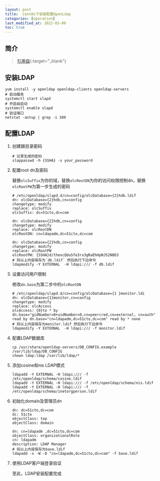 ```yaml
---
layout: post 
title:  CentOs下安装配置OpenLdap 
categories: [operation]
last_modified_at: 2022-03-09
toc: true
---
```


## 简介
> [引用自](https://blog.51cto.com/moerjinrong/2149584){:target="_blank"}

## 安装LDAP

```shell
yum install -y openldap openldap-clients openldap-servers
# 启动服务
systemctl start slapd
# 开启自启动
systemctl enable slapd
# 验证端口
netstat -antup | grep -i 389
```

## 配置LDAP

1. 创建跟目录密码
    ```shell
    # 记录生成的密码
    slappasswd -h {SSHA} -s your_password
    ```
   
2. 配置root dn及密码

   替换`olcSuffix`为你的域，替换`olcRootDN`为你的访问权限控制dn，替换`olcRootPW`为第一步生成的密码
    ```shell
    # /etc/openldap/slapd.d/cn=config/olcDatabase={2}hdb.ldif
    dn: olcDatabase={2}hdb,cn=config
    changetype: modify
    replace: olcSuffix
    olcSuffix: dc=51cto,dc=com
    
    dn: olcDatabase={2}hdb,cn=config
    changetype: modify
    replace: olcRootDN
    olcRootDN: cn=ldapadm,dc=51cto,dc=com
    
    dn: olcDatabase={2}hdb,cn=config
    changetype: modify
    replace: olcRootPW
    olcRootPW: {SSHA}d/thexcQUuSfe3rx3gRaEhHpNJ52N8D3
    # 将以上内容保存为`db.ldif` 然后执行下边命令
    ldapmodify -Y EXTERNAL  -H ldapi:/// -f db.ldif
    ```
   
3. 设置访问用户限制 

    修改`dn.base`为第二步中的`olcRootDN`
    ```shell
    # /etc/openldap/slapd.d/cn=config/olcDatabase={1 }monitor.ldi
    dn: olcDatabase={1}monitor,cn=config
    changetype: modify
    replace: olcAccess
    olcAccess: {0}to * by dn.base="gidNumber=0+uidNumber=0,cn=peercred,cn=external, cn=auth" read by dn.base="cn=ldapadm,dc=51cto,dc=com" read by * none
    # 将以上内容保存为monitor.ldif 然后执行下边命令
    ldapmodify -Y EXTERNAL  -H ldapi:/// -f monitor.ldif
    ```
   
4. 配置LDAP数据库
    ```shell
    cp /usr/share/openldap-servers/DB_CONFIG.example /var/lib/ldap/DB_CONFIG
    chown ldap:ldap /var/lib/ldap/*
    ```

5. 添加cosine和nis LDAP模式
    ```shell
    ldapadd -Y EXTERNAL -H ldapi:/// -f /etc/openldap/schema/cosine.ldif
    ldapadd -Y EXTERNAL -H ldapi:/// -f /etc/openldap/schema/nis.ldif 
    ldapadd -Y EXTERNAL -H ldapi:/// -f /etc/openldap/schema/inetorgperson.ldif
    ```

6. 初始化domain及管理员dn
    ```shell
    dn: dc=51cto,dc=com
    dc: 51cto
    objectClass: top
    objectClass: domain
   
    dn: cn=ldapadm ,dc=51cto,dc=com
    objectClass: organizationalRole
    cn: ldapadm
    description: LDAP Manager
    # 将以上内容保存为base.ldif
    ldapadd -x -W -D "cn=ldapadm,dc=51cto,dc=com" -f base.ldif
    ```

7. 使用LDAP客户端登录验证

    至此，LDAP安装配置完成

